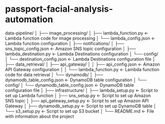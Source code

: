 # passport-facial-analysis-automation 

data-pipeline/
│
├── image_processing/
│   ├── lambda_function.py      <- Lambda function code for image processing
│   └── lambda_config.json      <- Lambda function configuration
│
├── notifications/
│   ├── sns_topic_config.json   <- Amazon SNS topic configuration
│   ├── lambda_destination.py   <- Lambda Destinations configuration
│   └── config/
│       └── destination_config.json  <- Lambda Destinations configuration file
│
├── data_retrieval/
│   ├── api_gateway/
│   │   ├── api_config.json     <- Amazon API Gateway configuration
│   │   └── lambda_function.py  <- Lambda function code for data retrieval
│   └── dynamodb/
│       ├── dynamodb_table_config.json  <- DynamoDB table configuration
│       └── config/
│           └── dynamodb_table_config.json  <- DynamoDB table configuration file
│
├── infrastructure/
│   ├── lambda_setup.py         <- Script to set up Lambda function
│   ├── sns_setup.py            <- Script to set up Amazon SNS topic
│   ├── api_gateway_setup.py    <- Script to set up Amazon API Gateway
│   ├── dynamodb_setup.py       <- Script to set up DynamoDB table
│   └── s3_setup.py             <- Script to set up S3 bucket
│
└── README.md                   <- File with information about the project

